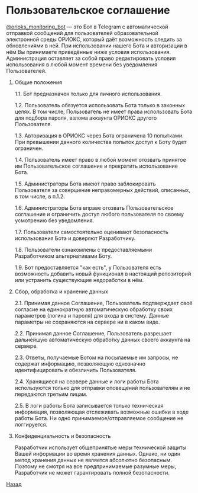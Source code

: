 # Пользовательское соглашение

[@orioks_monitoring_bot](https://t.me/orioks_monitoring_bot) — это Бот в Telegram с автоматической отправкой сообщений для пользователей образовательной электронной среды ОРИОКС, который даёт возможность следить за обновлениями в ней. При использовании нашего Бота и авторизации в нём Вы принимаете приведённые ниже условия использования. Администрация оставляет за собой право редактировать условия использования в любой момент времени без уведомления Пользователей.


1. Общие положения

	1.1. Бот предназначен только для личного использования.

	1.2. Пользователь обязуется использовать Бота только в законных целях. В том числе, Пользователь не имеет права использовать Бота для подбора пароля, взлома аккаунта ОРИОКС другого Пользователя.

	1.3. Авторизация в ОРИОКС через Бота ограничена 10 попытками. При превышении данного количества попыток доступ к Боту будет ограничен.

	1.4. Пользователь имеет право в любой момент отозвать принятое им Пользовательское соглашение и прекратить использование Бота. 

	1.5. Администраторы Бота имеют право заблокировать Пользователя за совершение неправомерных действий, описанных, в том числе, в п.1.2.

	1.6. Администраторы Бота вправе отозвать Пользовательское соглашение и ограничить доступ любого пользователя по своему усмотрению без уведомления.

	1.7. Пользователи самостоятельно оценивают безопасность использования Бота и доверяют Разработчику.

	1.8. Пользователи ознакомлены с предоставляемыми Разработчиком альтернативами Боту.
	
	1.9. Бот предоставляется "как есть", у Пользователя есть возможность добавить новый функционал в настоящий репозиторий или устранить существующие недоработки в нём.
	

2. Сбор, обработка и хранение данных

	2.1. Принимая данное Соглашение, Пользователь подтверждает своё согласие на единократную автоматическую обработку своих параметров (логина и пароля) для входа в систему. Данные параметры не сохраняются на сервере ни в каком виде.

	2.2. Принимая данное Соглашение, Пользователь разрешает дальнейшую автоматическую обработку данных своего аккаунта на сервере.
	
	2.3. Ответы, получаемые Ботом на посылаемые им запросы, не содержат информацию, позволяющую однозначно идентифицировать и обезличить Пользователя.

	2.4. Хранящиеся на сервере данные и логи работы Бота используются только для отправки оповещений пользователям и не передаются третьим лицам.

	2.5. В логи работы Бота записывается только техническая информация, позволяющая отслеживать возможные ошибки в ходе работы Бота. Ни одно принимаемое/отправляемое сообщение не логгируется.


3. Конфиденциальность и безопасность

	Разработчик использует общепринятые меры технической защиты Вашей информации во время хранения данных. Однако, ни один метод хранения данных не является абсолютно безопасным. Поэтому не смотря на все предпринимаемые разумные меры, Разработчик не может гарантировать полной безопасности.

[Назад](./)
